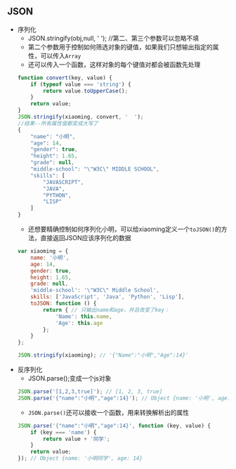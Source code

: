 ## JSON
- 序列化
    - JSON.stringify(obj,null, ' ');    //第二、第三个参数可以忽略不填
    - 第二个参数用于控制如何筛选对象的键值，如果我们只想输出指定的属性，可以传入`Array`
    - 还可以传入一个函数，这样对象的每个键值对都会被函数先处理
    ```javascript
    function convert(key, value) {
        if (typeof value === 'string') {
            return value.toUpperCase();
        }
        return value;
    }
    JSON.stringify(xiaoming, convert, '  ');
    //结果--所有属性值都变成大写了
    {
        "name": "小明",
        "age": 14,
        "gender": true,
        "height": 1.65,
        "grade": null,
        "middle-school": "\"W3C\" MIDDLE SCHOOL",
        "skills": [
            "JAVASCRIPT",
            "JAVA",
            "PYTHON",
            "LISP"
        ]
    }
    ```
    - 还想要精确控制如何序列化小明，可以给xiaoming定义一个`toJSON()`的方法，直接返回JSON应该序列化的数据
    ```javascript
    var xiaoming = {
        name: '小明',
        age: 14,
        gender: true,
        height: 1.65,
        grade: null,
        'middle-school': '\"W3C\" Middle School',
        skills: ['JavaScript', 'Java', 'Python', 'Lisp'],
        toJSON: function () {
            return { // 只输出name和age，并且改变了key：
                'Name': this.name,
                'Age': this.age
            };
        }
    };

    JSON.stringify(xiaoming); // '{"Name":"小明","Age":14}'
    ```
- 反序列化
    - JSON.parse();变成一个js对象
    ```javascript
    JSON.parse('[1,2,3,true]'); // [1, 2, 3, true]
    JSON.parse('{"name":"小明","age":14}'); // Object {name: '小明', age: 14}
    ```
    - `JSON.parse()`还可以接收一个函数，用来转换解析出的属性
    ```javascript
    JSON.parse('{"name":"小明","age":14}', function (key, value) {
        if (key === 'name') {
            return value + '同学';
        }
        return value;
    }); // Object {name: '小明同学', age: 14}
    ```